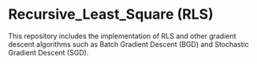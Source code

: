# Recursive_Least_Square (RLS)
This repository includes the implementation of RLS and other gradient descent algorithms such as Batch Gradient Descent (BGD) and Stochastic Gradient Descent (SGD). 
